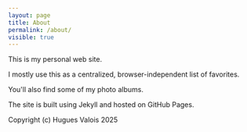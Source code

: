```yaml
---
layout: page
title: About
permalink: /about/
visible: true
---
```


This is my personal web site.

I mostly use this as a centralized, browser-independent list of favorites.

You'll also find some of my photo albums.

The site is built using Jekyll and hosted on GitHub Pages.

Copyright (c) Hugues Valois 2025
